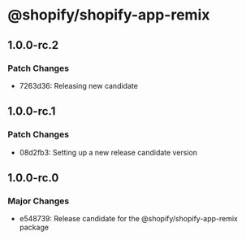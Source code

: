 # @shopify/shopify-app-remix

## 1.0.0-rc.2

### Patch Changes

- 7263d36: Releasing new candidate

## 1.0.0-rc.1

### Patch Changes

- 08d2fb3: Setting up a new release candidate version

## 1.0.0-rc.0

### Major Changes

- e548739: Release candidate for the @shopify/shopify-app-remix package
